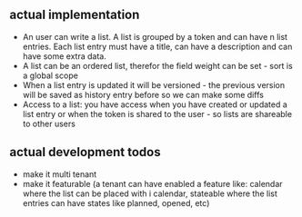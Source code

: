 ## actual implementation

- An user can write a list. A list is grouped by a token and can have n list entries. Each list entry must have a title, can have
a description and can have some extra data.
- A list can be an ordered list, therefor the field weight can be set - sort is a global scope
- When a list entry is updated it will be versioned - the previous version will be saved as history entry before so we can make some diffs
- Access to a list: you have access when you have created or updated a list entry or when the token is shared to the user - so lists are shareable to other users

## actual development todos

- make it multi tenant
- make it featurable (a tenant can have enabled a feature like: calendar where the list can be placed with i calendar, stateable where the list entries can have states like planned, opened, etc)